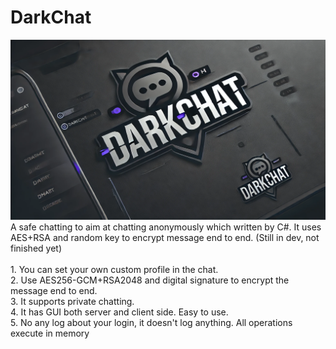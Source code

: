 # DarkChat
![DarkChat](Images/clip.png)
	A safe chatting to aim at chatting anonymously which written by C#. It uses AES+RSA and random key to encrypt message end to end. (Still in dev, not finished yet)<br/>
	<br/>
	1. You can set your own custom profile in the chat.<br/>
	2. Use AES256-GCM+RSA2048 and digital signature to encrypt the message end to end.<br/>
	3. It supports private chatting.<br/>
	4. It has GUI both server and client side. Easy to use.<br/>
	5. No any log about your login, it doesn't log anything. All operations execute in memory

